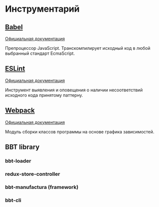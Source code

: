 # Инструментарий

## [Babel](/tools/babel)

<p><a target="_blank" href="https://babeljs.io/">Официальная документация</a></p>

Препроцессор JavaScript. Транскомпилирует исходный код в любой выбранный стандарт EcmaScript.

## [ESLint](/tools/eslint)

<p><a target="_blank" href="https://eslint.org/">Официальная документация</a></p>

Инструмент выявления и оповещения о наличии несоответствий исходного кода принятому паттерну.

## [Webpack](/tools/webpack)

<p><a target="_blank" href="https://webpack.js.org/">Официальная документация</a></p>

Модуль сборки классов программы на основе графика зависимостей.

## BBT library

### bbt-loader

### redux-store-controller

### bbt-manufactura (framework)

### bbt-cli